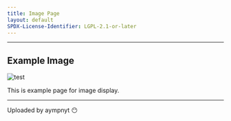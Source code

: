 ```yaml
---
title: Image Page
layout: default
SPDX-License-Identifier: LGPL-2.1-or-later
---
```


---

## Example Image

<div class="container">
  <img src="https://media.discordapp.net/attachments/1074079942792462478/1082014257161457774/20230306_025643.jpg" alt="test" />
</div>

This is example page for image display.

---

Uploaded by aympnyt 😶
